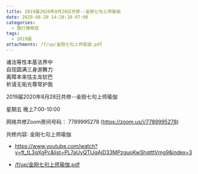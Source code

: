 ```yaml
---
title: 2019届2020年8月28日共修--金刚七句上师瑜伽
date: 2020-08-28 14:28:10-07:00
categories:
  - 慧灯禅修班
tags:
  - 2019届
attachments: /f/up/金刚七句上师瑜伽.pdf
---
```

诸法等性本基法界中  
自现圆满三身游舞力  
离障本来怙主龙钦巴  
祈请无垢光尊常护我  

2019届2020年8月28日共修--金刚七句上师瑜伽

星期五 晚上7:00-10:00  

网络共修Zoom房间号码： 7789995278 (<https://zoom.us/j/7789995278>)

共修内容: 金刚七句上师瑜伽

  - <https://www.youtube.com/watch?v=ft_tL3qXgPc&list=PL7aUyQTIJqAjD33MPzguoKwShqtttVmg9&index=3>

- [/f/up/金刚七句上师瑜伽.pdf](http://huidengchanxiu.net/hdv/f/up/金刚七句上师瑜伽.pdf)